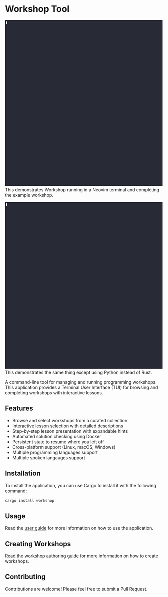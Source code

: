 # Workshop Tool

![Workshop Demo Rust](https://raw.githubusercontent.com/dhuseby/workshop/main/rust.gif)
This demonstrates Workshop running in a Neovim terminal and completing the example workshop.

![Workshop Demo Python](https://raw.githubusercontent.com/dhuseby/workshop/main/python.gif)
This demonstrates the same thing except using Python instead of Rust.

A command-line tool for managing and running programming workshops. This application provides a Terminal User Interface (TUI) for browsing and completing workshops with interactive lessons.

## Features

- Browse and select workshops from a curated collection
- Interactive lesson selection with detailed descriptions
- Step-by-step lesson presentation with expandable hints
- Automated solution checking using Docker
- Persistent state to resume where you left off
- Cross-platform support (Linux, macOS, Windows)
- Multiple programming languages support
- Multiple spoken langauges support

## Installation

To install the application, you can use Cargo to install it with the following command:

```sh
cargo install workshop
```

## Usage

Read the [user guide](./USER_GUIDE.md) for more information on how to use the application.

## Creating Workshops

Read the [workshop authoring guide](./WORKSHOP_AUTHORING.md) for more information on how to create workshops.

## Contributing

Contributions are welcome! Please feel free to submit a Pull Request.
